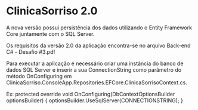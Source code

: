 # ClinicaSorriso 2.0

A nova versão possui persistência dos dados utilizando o Entity Framework Core juntamente com o SQL Server.

Os requisitos da versão 2.0 da aplicação encontra-se no arquivo Back-end C# - Desafio #3.pdf

Para executar a aplicação é necessário criar uma instância do banco de dados SQL Server e inserir a sua ConnectionString como parâmetro do método OnConfiguring em 
ClinicaSorriso.ConsoleApp.Repositories.EFCore.ClinicaSorrisoContext.cs.

Ex: 
protected override void OnConfiguring(DbContextOptionsBuilder optionsBuilder)
        {
            optionsBuilder.UseSqlServer(CONNECTIONSTRING);
        }
